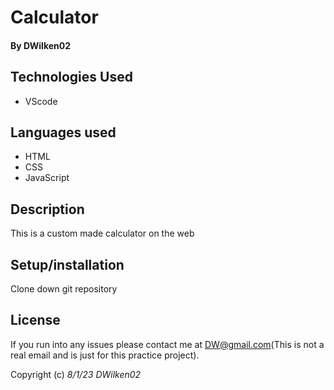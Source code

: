 # Calculator

#### By **DWilken02**

## Technologies Used

* VScode

## Languages used

* HTML
* CSS
* JavaScript

## Description

This is a custom made calculator on the web

## Setup/installation

Clone down git repository

## License

If you run into any issues please contact me at DW@gmail.com(This is not a real email and is just for this practice project).

Copyright (c) _8/1/23_ _DWilken02_